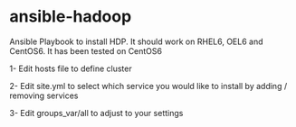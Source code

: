 ansible-hadoop
==============

Ansible Playbook to install HDP. It should work on RHEL6, OEL6 and CentOS6. It has been tested on CentOS6

1- Edit hosts file to define cluster

2- Edit site.yml to select which service you would like to install by adding / removing services

3- Edit groups_var/all to adjust to your settings


